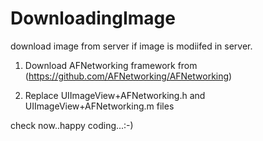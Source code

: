 DownloadingImage
================

download image from server if image is modiifed in server.

1) Download AFNetworking framework from (https://github.com/AFNetworking/AFNetworking)

2) Replace UIImageView+AFNetworking.h and UIImageView+AFNetworking.m files

check now..happy coding...:-)
